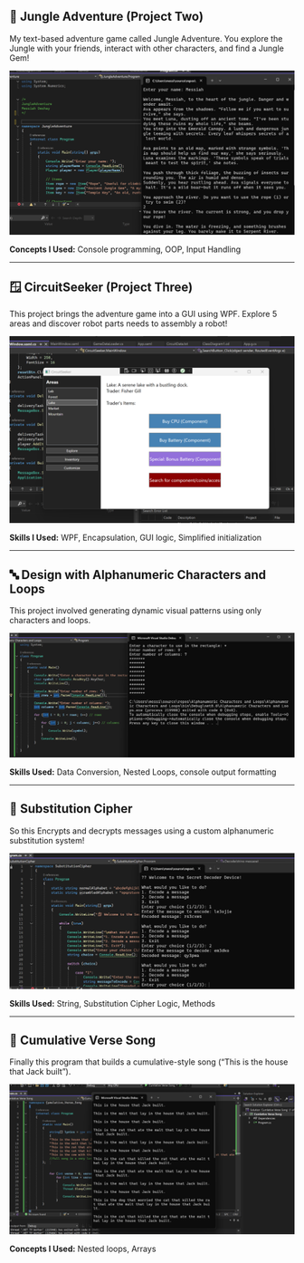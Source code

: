 ## 🧭 Jungle Adventure (Project Two)
My text-based adventure game called Jungle Adventure. You explore the Jungle with your friends, interact with other characters, and find a Jungle Gem!  

![Project 2](images/project2.png)

**Concepts I Used:** Console programming, OOP, Input Handling

---

## 🪟 CircuitSeeker (Project Three)
This project brings the adventure game into a GUI using WPF. Explore 5 areas and discover robot parts needs to assembly a robot!  

![Project 3](images/project3.png)

**Skills I Used:** WPF, Encapsulation, GUI logic, Simplified initialization

---

## 🔤 Design with Alphanumeric Characters and Loops
This project involved generating dynamic visual patterns using only characters and loops. 

![Alphanumeric Characters and Loops](images/acl.png)

**Skills Used:** Data Conversion, Nested Loops, console output formatting

---

## 🔐 Substitution Cipher
So this Encrypts and decrypts messages using a custom alphanumeric substitution system!  

![Substitution Cipher](images/cipher.png)

**Skills Used:** String, Substitution Cipher Logic, Methods

---

## 🎵 Cumulative Verse Song
Finally this program that builds a cumulative-style song (“This is the house that Jack built”). 

![Cumulative Verse Song](images/song.png)

**Concepts I Used:** Nested loops, Arrays
